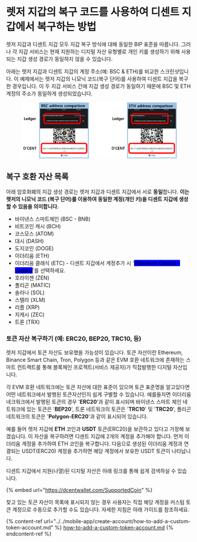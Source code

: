 # 렛저 지갑의 복구 코드를 사용하여 디센트 지갑에서 복구하는 방법

렛저 지갑과 디센트 지갑 모두 지갑 복구 방식에 대해 동일한 BIP 표준을 따릅니다. 그러나 각 지갑 서비스는 현재 지원하는 디지털 자산 유형별로 개인 키를 생성하기 위해 사용되는 지갑 생성 경로가 동일하지 않을 수 있습니다.

아래는 렛저 지갑과 디센트 지갑의 계정 주소(예: BSC & ETH)를 비교한 스크린샷입니다. 이 예제에서는 렛저 지갑의 니모닉 코드(복구 단어)를 사용하여 디센트 지갑을 복구한  경우입니다. 이 두 지갑 서비스 간에 지갑 생성 경로가 동일하기 때문에 BSC 및 ETH 계정의 주소가 동일하게 생성되었습니다.

<figure><img src="../../.gitbook/assets/그림2.png" alt=""><figcaption></figcaption></figure>

## 복구 호환 자산 목록&#x20;

아래 암호화폐의 지갑 생성 경로는 렛저 지갑과 디센트 지갑에서 서로 **동일**합니다. **이는 렛저의 니모닉 코드 (복구 단어)를 이용하여 동일한 계정(개인 키)을 디센트 지갑에 생성할 수 있음을 의미합니다.**&#x20;

* 바이낸스 스마트체인 (BSC - BNB)
* 비트코인 캐시 (BCH)&#x20;
* 코스모스 (ATOM)&#x20;
* 대시 (DASH)&#x20;
* 도지코인 (DOGE)&#x20;
* 이더리움 (ETH)&#x20;
* 이더리움 클래식 (ETC) - 디센트 지갑에서 계정추가 시 '<mark style="background-color:blue;">Ethereum Classic - Legacy</mark>'를 선택하세요.&#x20;
* 호라이젠 (ZEN)&#x20;
* 폴리곤 (MATIC)&#x20;
* 솔라나 (SOL)&#x20;
* 스텔라 (XLM)&#x20;
* 리플 (XRP)&#x20;
* 지캐시 (ZEC)&#x20;
* 트론 (TRX)

### 토큰 자산 복구하기 (예: ERC20, BEP20, TRC10, 등)

렛저 지갑에서 토큰 자산도 보유했을 가능성이 있습니다. 토큰 자산이란 Ethereum, Binance Smart Chain, Tron, Polygon 등과 같은 EVM 호환 네트워크에 존재하는 스마트 컨트랙트를 통해 블록체인 프로젝트(서비스 제공자)가 직접발행한 디지털 자산입니다.

각 EVM 호환 네트워크에는 토큰 자산에 대한 표준이 있으며 토큰 표준명을 알고있다면 어떤 네트워크에서 발행된 토큰자산인지 쉽게 구별할 수 있습니다. 예를들자면 이더리움 네크워크에서 발행된 토큰의 경우 '**ERC20**'과 같이 표시되며 바이낸스 스마트 체인 네트워크에 있는 토큰은 '**BEP20**', 트론 네트워크의 토큰은 '**TRC10**' 및 '**TRC20**', 폴리곤 네트워크의 토큰은 '**Polygon-ERC20**'과 같이 표시되어 있습니다.

예를 들어 렛저 지갑에 **ETH** 코인과 **USDT** 토큰(ERC20)을 보관하고 있다고 가정해 보겠습니다. 이 자산을 복구하려면 디센트 지갑에 2개의 계정을 추가해야 합니다. 먼저 이더리움 계정을 추가하여 ETH 코인을 복구합니다. 다음으로 생성된 이더리움 계정과 연결되는 USDT(ERC20) 계정을 추가하면 해당 계정에서 보유한 USDT 토큰이 나타납니다. &#x20;

디센트 지갑에서 지원(나열)된 디지털 자산은 아래 링크를 통해 쉽게 검색하실 수 있습니다.

{% embed url="https://dcentwallet.com/SupportedCoin" %}

찾고 있는 토큰 자산이 목록에 표시되지 않는 경우 사용자는 직접 해당 계정을 커스텀 토큰 계정으로 수동으로 추가할 수도 있습니다. 자세한 지침은 아래 가이드를 참조하세요.

{% content-ref url="../../mobile-app/create-account/how-to-add-a-custom-token-account.md" %}
[how-to-add-a-custom-token-account.md](../../mobile-app/create-account/how-to-add-a-custom-token-account.md)
{% endcontent-ref %}
